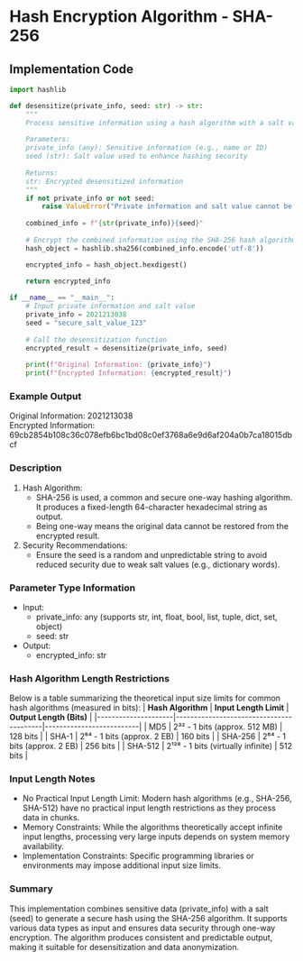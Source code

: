 <!--
 * @Date: 2024-12-15 17:24:31
 * @LastEditors: yangyehan 1958944515@qq.com
 * @LastEditTime: 2024-12-15 18:37:06
 * @FilePath: /vscode/hash加密算法/readme_eng.md
 * @Description: 
-->

# Hash Encryption Algorithm - SHA-256

## Implementation Code

```python
import hashlib

def desensitize(private_info, seed: str) -> str:
    """
    Process sensitive information using a hash algorithm with a salt value.
    
    Parameters:
    private_info (any): Sensitive information (e.g., name or ID)
    seed (str): Salt value used to enhance hashing security
    
    Returns:
    str: Encrypted desensitized information
    """
    if not private_info or not seed:
        raise ValueError("Private information and salt value cannot be empty")
    
    combined_info = f"{str(private_info)}{seed}"
    
    # Encrypt the combined information using the SHA-256 hash algorithm
    hash_object = hashlib.sha256(combined_info.encode('utf-8'))

    encrypted_info = hash_object.hexdigest()
    
    return encrypted_info

if __name__ == "__main__":
    # Input private information and salt value
    private_info = 2021213038
    seed = "secure_salt_value_123"
    
    # Call the desensitization function
    encrypted_result = desensitize(private_info, seed)
    
    print(f"Original Information: {private_info}")
    print(f"Encrypted Information: {encrypted_result}")
```
### Example Output

Original Information: 2021213038  
Encrypted Information: 69cb2854b108c36c078efb6bc1bd08c0ef3768a6e9d6af204a0b7ca18015dbcf

### Description

1.	Hash Algorithm:
	- SHA-256 is used, a common and secure one-way hashing algorithm. It produces a fixed-length 64-character hexadecimal string as output.
	- Being one-way means the original data cannot be restored from the encrypted result.
2.	Security Recommendations:
	- Ensure the seed is a random and unpredictable string to avoid reduced security due to weak salt values (e.g., dictionary words).

### Parameter Type Information

- Input:
	- private_info: any (supports str, int, float, bool, list, tuple, dict, set, object)
	- seed: str
- Output:
	- encrypted_info: str

### Hash Algorithm Length Restrictions

Below is a table summarizing the theoretical input size limits for common hash algorithms (measured in bits):
| **Hash Algorithm** | **Input Length Limit**                  | **Output Length (Bits)** |
|---------------------|-----------------------------------------|--------------------------|
| MD5                | 2³² - 1 bits (approx. 512 MB)          | 128 bits                 |
| SHA-1              | 2⁶⁴ - 1 bits (approx. 2 EB)            | 160 bits                 |
| SHA-256            | 2⁶⁴ - 1 bits (approx. 2 EB)            | 256 bits                 |
| SHA-512            | 2¹²⁸ - 1 bits (virtually infinite)      | 512 bits                 |

### Input Length Notes

- No Practical Input Length Limit:
Modern hash algorithms (e.g., SHA-256, SHA-512) have no practical input length restrictions as they process data in chunks.
- Memory Constraints:
While the algorithms theoretically accept infinite input lengths, processing very large inputs depends on system memory availability.
- Implementation Constraints:
Specific programming libraries or environments may impose additional input size limits.

### Summary

This implementation combines sensitive data (private_info) with a salt (seed) to generate a secure hash using the SHA-256 algorithm. It supports various data types as input and ensures data security through one-way encryption. The algorithm produces consistent and predictable output, making it suitable for desensitization and data anonymization.

